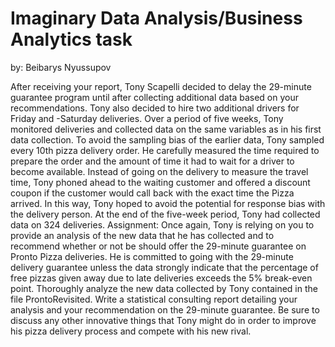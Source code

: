 # Imaginary Data Analysis/Business Analytics task 
by: Beibarys Nyussupov 

After receiving your report, Tony Scapelli decided to delay the 29-minute guarantee program until after
collecting additional data based on your recommendations. Tony also decided to hire two additional
drivers for Friday and -Saturday deliveries. Over a period of five weeks, Tony monitored deliveries and
collected data on the same variables as in his first data collection. To avoid the sampling bias of the
earlier data, Tony sampled every 10th pizza delivery order. He carefully measured the time required to
prepare the order and the amount of time it had to wait for a driver to become available. Instead of
going on the delivery to measure the travel time, Tony phoned ahead to the waiting customer and
offered a discount coupon if the customer would call back with the exact time the Pizza arrived. In this
way, Tony hoped to avoid the potential for response bias with the delivery person. At the end of the
five-week period, Tony had collected data on 324 deliveries.
Assignment: Once again, Tony is relying on you to provide an analysis of the new data that he has
collected and to recommend whether or not be should offer the 29-minute guarantee on Pronto Pizza
deliveries. He is committed to going with the 29-minute delivery guarantee unless the data strongly
indicate that the percentage of free pizzas given away due to late deliveries exceeds the 5% break-even
point.
Thoroughly analyze the new data collected by Tony contained in the file ProntoRevisited. Write a
statistical consulting report detailing your analysis and your recommendation on the 29-minute
guarantee. Be sure to discuss any other innovative things that Tony might do in order to improve his
pizza delivery process and compete with his new rival.
